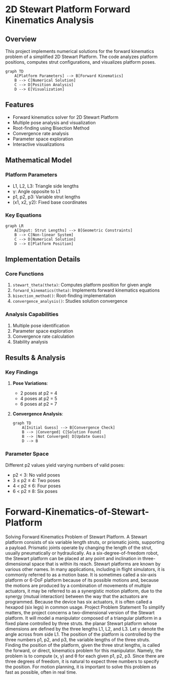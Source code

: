 

# 2D Stewart Platform Forward Kinematics Analysis

## Overview
This project implements numerical solutions for the forward kinematics problem of a simplified 2D Stewart Platform. The code analyzes platform positions, computes strut configurations, and visualizes platform poses.

```mermaid
graph TD
    A[Platform Parameters] --> B[Forward Kinematics]
    B --> C[Numerical Solution]
    C --> D[Position Analysis]
    D --> E[Visualization]
```

## Features
- Forward kinematics solver for 2D Stewart Platform
- Multiple pose analysis and visualization
- Root-finding using Bisection Method
- Convergence rate analysis
- Parameter space exploration
- Interactive visualizations

## Mathematical Model

### Platform Parameters
- L1, L2, L3: Triangle side lengths
- γ: Angle opposite to L1
- p1, p2, p3: Variable strut lengths
- (x1, x2, y2): Fixed base coordinates

### Key Equations
```mermaid
graph LR
    A[Input: Strut Lengths] --> B[Geometric Constraints]
    B --> C[Non-linear System]
    C --> D[Numerical Solution]
    D --> E[Platform Position]
```

## Implementation Details

### Core Functions
1. `stewart_theta(theta)`: Computes platform position for given angle
2. `forward_kinematics(theta)`: Implements forward kinematics equations
3. `bisection_method()`: Root-finding implementation
4. `convergence_analysis()`: Studies solution convergence

### Analysis Capabilities
1. Multiple pose identification
2. Parameter space exploration
3. Convergence rate calculation
4. Stability analysis

## Results & Analysis

### Key Findings
1. **Pose Variations**:
   - 2 poses at p2 = 4
   - 4 poses at p2 = 5
   - 6 poses at p2 = 7

2. **Convergence Analysis**:
   ```mermaid
   graph TD
       A[Initial Guess] --> B[Convergence Check]
       B --> |Converged| C[Solution Found]
       B --> |Not Converged| D[Update Guess]
       D --> B
   ```

### Parameter Space
Different p2 values yield varying numbers of valid poses:
- p2 < 3: No valid poses
- 3 ≤ p2 ≤ 4: Two poses
- 4 < p2 ≤ 6: Four poses
- 6 < p2 ≤ 8: Six poses

# Forward-Kinematics-of-Stewart-Platform
Solving Forward Kinematics Problem of Stewart Platform. 
A Stewart platform consists of six variable length struts, or prismatic joints, supporting a payload. Prismatic joints operate by changing the length of the strut, usually pneumatically or hydraulically. As a six-degree-of-freedom robot, the Stewart platform can be placed at any point and inclination in three- dimensional space that is within its reach.
Stewart platforms are known by various other names. In many applications, including in flight simulators, it is commonly referred to as a motion base. It is sometimes called a six-axis platform or 6-DoF platform because of its possible motions and, because the motions are produced by a combination of movements of multiple actuators, it may be referred to as a synergistic motion platform, due to the synergy (mutual interaction) between the way that the actuators are programmed. Because the device has six actuators, it is often called a hexapod (six legs) in common usage.
Project Problem Statement
To simplify matters, the project concerns a two-dimensional version of the Stewart platform. It will model a manipulator composed of a triangular platform in a fixed plane controlled by three struts.
the planar Stewart platform whose dimensions are defined by the three lengths L1, L2, and L3. Let γ denote the angle across from side L1. The position of the platform is controlled by the three numbers p1, p2, and p3, the variable lengths of the three struts.
Finding the position of the platform, given the three strut lengths, is called the forward, or direct, kinematics problem for this manipulator. Namely, the problem is to compute (x, y) and θ for each given p1, p2, p3. Since there are three degrees of freedom, it is natural to expect three numbers to specify the position. For motion planning, it is important to solve this problem as fast as possible, often in real time.

